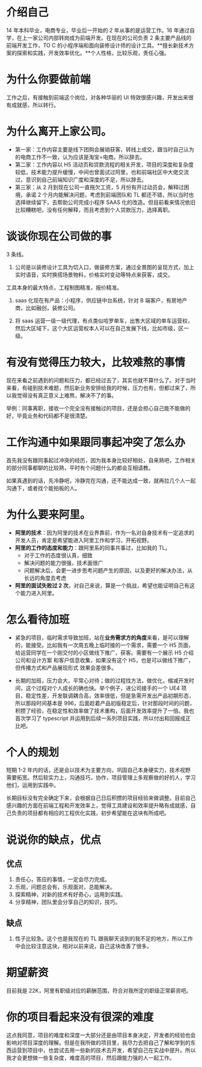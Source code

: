 # 介绍自己

14 年本科毕业，电商专业，毕业后一开始的 2 年从事的是运营工作。16 年通过自学，在上一家公司内部转岗成为前端开发。在现在的公司负责 2 条主要产品线的前端开发工作，TO C 的小程序端和面向装修设计师的设计工具。**擅长新技术方案的探索和实践，开发效率优化。**个人性格，比较乐观，责任心强。

# 为什么你要做前端

工作之后，有接触到前端这个岗位，对各种华丽的 UI 特效很感兴趣，开发出来很有成就感，所以转行。

# 为什么离开上家公司。

- 第一家：工作内容主要是线下团购会展销获客，转线上成交，跟当时自己认为的电商工作不一致，认为应该是淘宝=电商。所以辞去。
- 第二家：工作内容以 H5 活动页和贷款流程的相关开发，项目的深度和复杂度较低，技术能力提升缓慢，中间也曾面试过阿里，也和前端社区中大佬交流过，意识到自己前端知识广度和深度的不足，所以辞去。
- 第三家：从 2 月到现在公司一直拖欠工资，5 月份有开过动员会，解释过困境，承诺 2 个月内能解决问题，考虑到前端团队和 TL 都还不错，所以当时也选择继续留下，去帮助公司完成小程序 SAAS 化的改造。但目前看来情况依旧比较糟糕吧，没有任何解释，而且考虑到个人贷款压力，选择离职。

# 谈谈你现在公司做的事

3 条线。

1. 公司是以装修设计工具为切入口，做装修方案，通过全景图的呈现方式，加上实时语音，实时换搭场景物料，价格实时变动等特点来获客，成交。

工具本身的最大特点，工程制图精准，报价精准。

1. saas 化现在有产品：小程序，供应链中台系统，针对 B 端客户，有房地产商，比如融创，装修公司。

2. 将 saas 运营一级一级代理，有点类似哈罗单车，出售大区域的单车运营权，然后大区域下，这个大区运营权本人可以在自己发展下线，比如市级，区一级。

# 有没有觉得压力较大，比较难熬的事情

现在来看之前遇到的问题和压力，都已经过去了，其实也就不算什么了。对于当时来看，有碰到技术难题，然后新业务安排给我的时候，压力也有，但都过来了，所以我觉得没有真正意义上难熬，解决不了的事。

举例：同事离职，接收一个完全没有接触过的项目，还是会担心自己能不能做的好，毕竟业务和代码都不是很清楚。

# 工作沟通中如果跟同事起冲突了怎么办

首先我没有跟同事起过冲突的经历，因为我本身比较好相处，自来熟吧，工作相关的部分同事都聊的比较熟，平时有个问题什么的都会互相请教。

如果真遇到的话，先冷静吧，冷静完在沟通，还不能达成一致，就再拉几个人一起沟通下，或者找个能拍板的人。

# 为什么要来阿里。

- **阿里的技术**：因为阿里的技术在业界靠前，作为一名对自身技术有一定追求的开发人员，肯定是希望能进入阿里工作和学习，开拓视野。
- **阿里的工作的态度和能力**：跟阿里系的同事共事过，比如我的 TL。
  - 对于工作的态度很认真，细致
  - 解决问题的能力很强，技术面很广
  - 问题解决后，会更一进步思考问题产生的原因，以及更好的解决办法，从长远的角度去考虑
- **阿里的面试失败过 2 次**，对自己来说，算是一个挑战，希望也能证明自己有这个能力进入阿里。

# 怎么看待加班

- 紧急的项目，临时需求导致加班，站在**业务需求方的角度**来看，是可以理解的，能接受。比如我有一次周五晚上临时接的一个需求，需要一个 H5 页面，给运营同学在一个刚交付的小区做线下推广，获客。需要有一个展示 H5 介绍公司和设计方案 和客户信息收集，如果没有这个 H5，也是可以做线下推广，但传播方式和产品展现形式 效果会差很多。

- 长期的加班，压力会大，平常心对待；做的过程找方法，做优化，缩减开发时间，这个过程对个人成长的确也快。举个例子，进公司接手的一个 UE4 项目，稳定性差，开发联调耦合高，效率很低，但是急需开发出产品初期形态，所以那段时间基本是 996，后面趁着产品初版稳定后，针对那段时间的问题，积攒了经验，在稳定性和效率做了技术重构，后面开发效率提升了一倍。我也首次学习了 typescript 并运用到后续一系列项目实践，所以付出和回报成正比吧。

# 个人的规划

短期 1-2 年内的话，还是会以技术为主要方向，巩固自己本身硬实力，技术视野需要拓宽。然后软实力上，沟通技巧，协作，项目管理上多观察做的好的人，学习他们，运用到实践中。

长期目标没有完全确定下来，会根据自己日后积攒的项目经验来做调整。目前自己感兴趣的方面在前端工程和开发效率上，觉得工具建设和效率提升略有成就感，自己负责的项目都有相应的工程优化实践，初步希望能在这块有所成吧。

# 说说你的缺点，优点

## 优点

1. 责任心，答应的事情，一定会尽力完成。
2. 乐观，问题总会有，乐观面对，总能解决。
3. 探索精神，对新的技术有好奇心，运用到实践。
4. 分享精神，团队里会分享自己的知识，技巧。

## 缺点

1. 性子比较急。这个也是我现在的 TL 跟我聊天谈到的我不足的地方，所以工作中会比较注意这块，相对以前来说，自己这块改善了很多。

# 期望薪资

目前我是 22K，阿里有职级对应的薪酬范围，符合对我所定的职级正常薪资吧。

# 你的项目看起来没有很深的难度

这点我同意，项目的难度和深度一大部分还是由项目本身决定，开发者的经验也会影响对项目深度的理解。但是在我所做的项目里，我尽力去把自己了解和学到的东西运营到项目中，也尝试去用一些新的技术去开发，希望自己在实战中提升。所以我才会更想做一些复杂度，难度高的项目，然后跟能力强的人一起工作。
